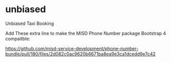 # unbiased
Unbiased Taxi Booking

Add These extra line to make the MISD Phone Number package Bootstrap 4 compaitble:

https://github.com/misd-service-development/phone-number-bundle/pull/180/files/2d082c0ac9620b6671ba8ea9e3ca1dcedd9e7c42
